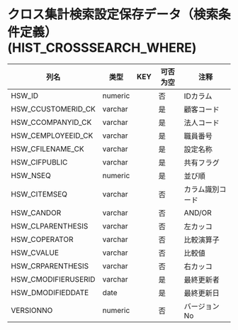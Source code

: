 # クロス集計検索設定保存データ（検索条件定義）(HIST_CROSSSEARCH_WHERE)
| 列名   | 类型   | KEY  | 可否为空 | 注释   |
| ---- | ---- | ---- | ---- | ---- |
|HSW_ID|numeric||否|IDカラム|
|HSW_CCUSTOMERID_CK|varchar||是|顧客コード|
|HSW_CCOMPANYID_CK|varchar||是|法人コード|
|HSW_CEMPLOYEEID_CK|varchar||是|職員番号|
|HSW_CFILENAME_CK|varchar||是|設定名称|
|HSW_CIFPUBLIC|varchar||是|共有フラグ|
|HSW_NSEQ|numeric||是|並び順|
|HSW_CITEMSEQ|varchar||否|カラム識別コード|
|HSW_CANDOR|varchar||否|AND/OR|
|HSW_CLPARENTHESIS|varchar||否|左カッコ|
|HSW_COPERATOR|varchar||否|比較演算子|
|HSW_CVALUE|varchar||否|比較値|
|HSW_CRPARENTHESIS|varchar||否|右カッコ|
|HSW_CMODIFIERUSERID|varchar||是|最終更新者|
|HSW_DMODIFIEDDATE|date||是|最終更新日|
|VERSIONNO|numeric||否|バージョンNo|
